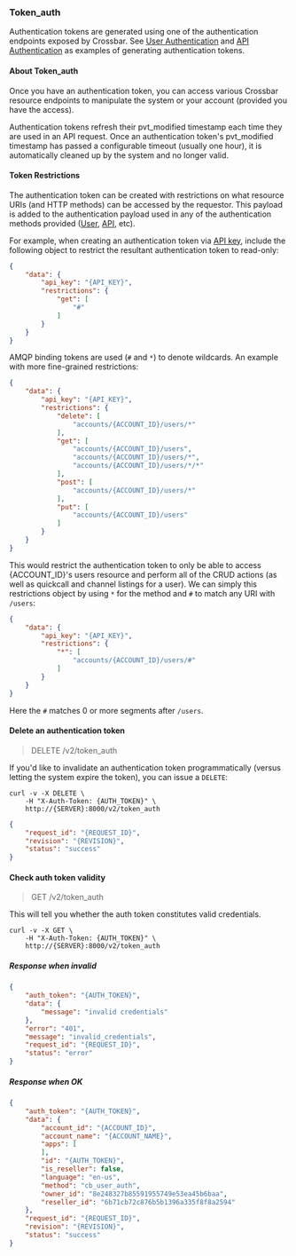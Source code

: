 ### Token_auth

Authentication tokens are generated using one of the authentication endpoints exposed by Crossbar. See [User Authentication](./user_authentication.md) and [API Authentication](./api_authentication.md) as examples of generating authentication tokens.

#### About Token_auth

Once you have an authentication token, you can access various Crossbar resource endpoints to manipulate the system or your account (provided you have the access).

Authentication tokens refresh their pvt\_modified timestamp each time they are used in an API request. Once an authentication token's pvt\_modified timestamp has passed a configurable timeout (usually one hour), it is automatically cleaned up by the system and no longer valid.

#### Token Restrictions

The authentication token can be created with restrictions on what resource URIs (and HTTP methods) can be accessed by the requestor. This payload is added to the authentication payload used in any of the authentication methods provided ([User](./user_authentication.md), [API](./api_authentication.md), etc).

For example, when creating an authentication token via [API key](./api_authentication.md), include the following object to restrict the resultant authentication token to read-only:

```json
{
    "data": {
        "api_key": "{API_KEY}",
        "restrictions": {
            "get": [
                "#"
            ]
        }
    }
}
```

AMQP binding tokens are used (`#` and `*`) to denote wildcards. An example with more fine-grained restrictions:

```json
{
    "data": {
        "api_key": "{API_KEY}",
        "restrictions": {
            "delete": [
                "accounts/{ACCOUNT_ID}/users/*"
            ],
            "get": [
                "accounts/{ACCOUNT_ID}/users",
                "accounts/{ACCOUNT_ID}/users/*",
                "accounts/{ACCOUNT_ID}/users/*/*"
            ],
            "post": [
                "accounts/{ACCOUNT_ID}/users/*"
            ],
            "put": [
                "accounts/{ACCOUNT_ID}/users"
            ]
        }
    }
}
```

This would restrict the authentication token to only be able to access {ACCOUNT_ID}'s users resource and perform all of the CRUD actions (as well as quickcall and channel listings for a user). We can simply this restrictions object by using `*` for the method and `#` to match any URI with `/users`:

```json
{
    "data": {
        "api_key": "{API_KEY}",
        "restrictions": {
            "*": [
                "accounts/{ACCOUNT_ID}/users/#"
            ]
        }
    }
}
```

Here the `#` matches 0 or more segments after `/users`.


#### Delete an authentication token

> DELETE /v2/token_auth

If you'd like to invalidate an authentication token programmatically (versus letting the system expire the token), you can issue a `DELETE`:

```shell
curl -v -X DELETE \
    -H "X-Auth-Token: {AUTH_TOKEN}" \
    http://{SERVER}:8000/v2/token_auth
```

```json
{
    "request_id": "{REQUEST_ID}",
    "revision": "{REVISION}",
    "status": "success"
}
```

#### Check auth token validity

> GET /v2/token_auth

This will tell you whether the auth token constitutes valid credentials.

```shell
curl -v -X GET \
    -H "X-Auth-Token: {AUTH_TOKEN}" \
    http://{SERVER}:8000/v2/token_auth
```

##### Response when invalid

```json
{
    "auth_token": "{AUTH_TOKEN}",
    "data": {
        "message": "invalid credentials"
    },
    "error": "401",
    "message": "invalid_credentials",
    "request_id": "{REQUEST_ID}",
    "status": "error"
}
```

##### Response when OK

```json
{
    "auth_token": "{AUTH_TOKEN}",
    "data": {
        "account_id": "{ACCOUNT_ID}",
        "account_name": "{ACCOUNT_NAME}",
        "apps": [
        ],
        "id": "{AUTH_TOKEN}",
        "is_reseller": false,
        "language": "en-us",
        "method": "cb_user_auth",
        "owner_id": "8e248327b85591955749e53ea45b6baa",
        "reseller_id": "6b71cb72c876b5b1396a335f8f8a2594"
    },
    "request_id": "{REQUEST_ID}",
    "revision": "{REVISION}",
    "status": "success"
}
```

